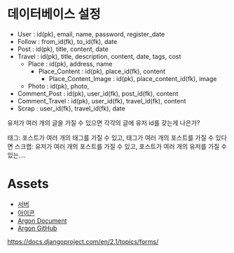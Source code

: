 # 데이터베이스 설정

* User : id(pk), email, name, password, register_date
* Follow : from_id(fk), to_id(fk), date
* Post : id(pk), title, content, date
* Travel : id(pk), title, description, content, date, tags, cost
  * Place : id(pk), address, name
    * Place_Content : id(pk), place_id(fk), content
      * Place_Content_Image : id(pk), place_content_id(fk), image
  * Photo : id(pk), photo, 
* Comment_Post : id(pk), user_id(fk), post_id(fk), content
* Comment_Travel : id(pk), user_id(fk), travel_id(fk), content
* Scrap : user_id(fk), travel_id(fk), date

유저가 여러 개의 글을 가질 수 있으면
각각의 글에 유저 id를 갖는게 나은가?

태그: 포스트가 여러 개의 태그를 가질 수 있고, 태그가 여러 개의 포스트를 가질 수 있다면
스크랩: 유저가 여러 개의 포스트를 가질 수 있고, 포스트가 여러 개의 유저를 가질 수 있는....

# Assets
* [서버](https://truffle.run.goorm.io/)
* [아이콘](https://icons8.com/icons/set/truffle)
* [Argon Document](https://demos.creative-tim.com/argon-design-system/docs/getting-started/quick-start.html)
* [Argon GitHub](https://github.com/creativetimofficial/argon-design-system/tree/master/assets)

https://docs.djangoproject.com/en/2.1/topics/forms/
